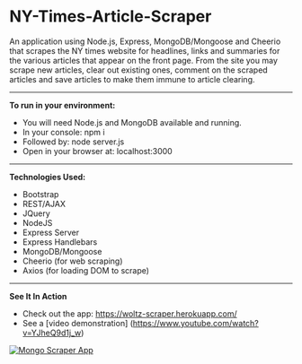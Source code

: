# NY-Times-Article-Scraper
An application using Node.js, Express, MongoDB/Mongoose and Cheerio that scrapes the NY times website for headlines, links and summaries for the various articles that appear on the front page. From the site you may scrape new articles, clear out existing ones, comment on the scraped articles and save articles to make them immune to article clearing. 

***

**To run in your environment:**
- You will need Node.js and MongoDB available and running. 
- In your console: npm i
- Followed by: node server.js
- Open in your browser at: localhost:3000

***

**Technologies Used:**
- Bootstrap
- REST/AJAX
- JQuery
- NodeJS
- Express Server
- Express Handlebars
- MongoDB/Mongoose
- Cheerio (for web scraping)
- Axios (for loading DOM to scrape)


***

**See It In Action**

 * Check out the app: https://woltz-scraper.herokuapp.com/
 * See a [video demonstration] (https://www.youtube.com/watch?v=YJheQ9d1j_w)


[![Mongo Scraper App](/public/assets/images/example.gif)](https://woltz-scraper.herokuapp.com/)

